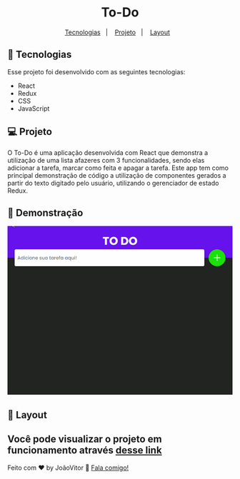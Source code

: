 <h1 align="center">
  To-Do
</h1>

<p align="center">
  <a href="#-tecnologias">Tecnologias</a>&nbsp;&nbsp;&nbsp;|&nbsp;&nbsp;&nbsp;
  <a href="#-projeto">Projeto</a>&nbsp;&nbsp;&nbsp;|&nbsp;&nbsp;&nbsp;
  <a href="#-layout">Layout</a>&nbsp;&nbsp;&nbsp;
</p>



## 🚀 Tecnologias

Esse projeto foi desenvolvido com as seguintes tecnologias:

- React 
- Redux
- CSS
- JavaScript

## 💻 Projeto

O To-Do é uma aplicação desenvolvida com React que demonstra a utilização de uma lista afazeres com 3 funcionalidades, sendo elas adicionar a tarefa, marcar como feita e apagar a tarefa. Este app tem como principal demonstração de código a utilização de componentes gerados a partir do texto digitado pelo usuário, utilizando o gerenciador de estado Redux.

## 🔖 Demonstração

<img src="public/demogif.gif">

## 🔖 Layout

Você pode visualizar o projeto em funcionamento através [desse link](https://to-domanager.netlify.app/)
---

Feito com ♥ by JoãoVitor :wave: [Fala comigo!](mailto:joaovitor1713coin@gmail.com)
